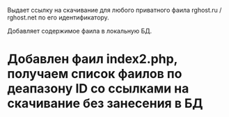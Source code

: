 Выдает ссылку на скачивание для любого приватного фаила rghost.ru / rghost.net по его идентификатору.

Добавляет содержимое фаила в локальную БД.

Добавлен фаил index2.php, получаем список фаилов по деапазону ID cо ссылками на скачивание без занесения в БД
======

 
